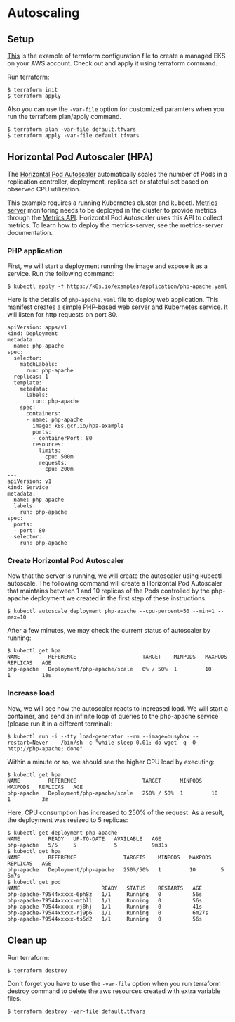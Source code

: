 # Autoscaling
## Setup
[This](https://github.com/Young-ook/terraform-aws-eks/blob/main/examples/autoscaling/main.tf) is the example of terraform configuration file to create a managed EKS on your AWS account. Check out and apply it using terraform command.

Run terraform:
```
$ terraform init
$ terraform apply
```
Also you can use the `-var-file` option for customized paramters when you run the terraform plan/apply command.
```
$ terraform plan -var-file default.tfvars
$ terraform apply -var-file default.tfvars
```

## Horizontal Pod Autoscaler (HPA)
The [Horizontal Pod Autoscaler](https://kubernetes.io/docs/tasks/run-application/horizontal-pod-autoscale/) automatically scales the number of Pods in a replication controller, deployment, replica set or stateful set based on observed CPU utilization.

This example requires a running Kubernetes cluster and kubectl. [Metrics server](https://github.com/kubernetes-sigs/metrics-server) monitoring needs to be deployed in the cluster to provide metrics through the [Metrics API](https://github.com/kubernetes/metrics). Horizontal Pod Autoscaler uses this API to collect metrics. To learn how to deploy the metrics-server, see the metrics-server documentation.

### PHP application
First, we will start a deployment running the image and expose it as a service.
Run the following command:
```
$ kubectl apply -f https://k8s.io/examples/application/php-apache.yaml
```

Here is the details of `php-apache.yaml` file to deploy web application. This manifest creates a simple PHP-based web server and Kubernetes service. It will listen for http requests on port 80.
```
apiVersion: apps/v1
kind: Deployment
metadata:
  name: php-apache
spec:
  selector:
    matchLabels:
      run: php-apache
  replicas: 1
  template:
    metadata:
      labels:
        run: php-apache
    spec:
      containers:
      - name: php-apache
        image: k8s.gcr.io/hpa-example
        ports:
        - containerPort: 80
        resources:
          limits:
            cpu: 500m
          requests:
            cpu: 200m
---
apiVersion: v1
kind: Service
metadata:
  name: php-apache
  labels:
    run: php-apache
spec:
  ports:
  - port: 80
  selector:
    run: php-apache
```

### Create Horizontal Pod Autoscaler
Now that the server is running, we will create the autoscaler using kubectl autoscale. The following command will create a Horizontal Pod Autoscaler that maintains between 1 and 10 replicas of the Pods controlled by the php-apache deployment we created in the first step of these instructions.
```
$ kubectl autoscale deployment php-apache --cpu-percent=50 --min=1 --max=10
```
After a few minutes, we may check the current status of autoscaler by running:
```
$ kubectl get hpa
NAME         REFERENCE                     TARGET    MINPODS   MAXPODS   REPLICAS   AGE
php-apache   Deployment/php-apache/scale   0% / 50%  1         10        1          18s
```

### Increase load
Now, we will see how the autoscaler reacts to increased load. We will start a container, and send an infinite loop of queries to the php-apache service (please run it in a different terminal):
```
$ kubectl run -i --tty load-generator --rm --image=busybox --restart=Never -- /bin/sh -c "while sleep 0.01; do wget -q -O- http://php-apache; done"
```
Within a minute or so, we should see the higher CPU load by executing:
```
$ kubectl get hpa
NAME         REFERENCE                     TARGET      MINPODS   MAXPODS   REPLICAS   AGE
php-apache   Deployment/php-apache/scale   250% / 50%  1         10        1          3m
```
Here, CPU consumption has increased to 250% of the request. As a result, the deployment was resized to 5 replicas:
```
$ kubectl get deployment php-apache
NAME         READY   UP-TO-DATE   AVAILABLE   AGE
php-apache   5/5     5            5           9m31s
$ kubectl get hpa
NAME         REFERENCE               TARGETS    MINPODS   MAXPODS   REPLICAS   AGE
php-apache   Deployment/php-apache   250%/50%   1         10        5          6m7s
$ kubectl get pod
NAME                          READY   STATUS    RESTARTS   AGE
php-apache-79544xxxxx-6ph8z   1/1     Running   0          56s
php-apache-79544xxxxx-mtbll   1/1     Running   0          56s
php-apache-79544xxxxx-rj8hj   1/1     Running   0          41s
php-apache-79544xxxxx-rj9p6   1/1     Running   0          6m27s
php-apache-79544xxxxx-ts5d2   1/1     Running   0          56s
```

## Clean up
Run terraform:
```
$ terraform destroy
```
Don't forget you have to use the `-var-file` option when you run terraform destroy command to delete the aws resources created with extra variable files.
```
$ terraform destroy -var-file default.tfvars
```
